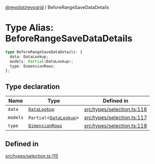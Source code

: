 [@revolist/revogrid](README.md) / BeforeRangeSaveDataDetails

# Type Alias: BeforeRangeSaveDataDetails

```ts
type BeforeRangeSaveDataDetails: {
  data: DataLookup;
  models: Partial<DataLookup>;
  type: DimensionRows;
};
```

## Type declaration

| Name | Type | Defined in |
| ------ | ------ | ------ |
| `data` | [`DataLookup`](TypeAlias.DataLookup.md) | [src/types/selection.ts:116](https://github.com/revolist/revogrid/blob/69d5bd9cb55a69f54242342681dca616def73994/src/types/selection.ts#L116) |
| `models` | `Partial`\<[`DataLookup`](TypeAlias.DataLookup.md)\> | [src/types/selection.ts:117](https://github.com/revolist/revogrid/blob/69d5bd9cb55a69f54242342681dca616def73994/src/types/selection.ts#L117) |
| `type` | [`DimensionRows`](TypeAlias.DimensionRows.md) | [src/types/selection.ts:118](https://github.com/revolist/revogrid/blob/69d5bd9cb55a69f54242342681dca616def73994/src/types/selection.ts#L118) |

## Defined in

[src/types/selection.ts:115](https://github.com/revolist/revogrid/blob/69d5bd9cb55a69f54242342681dca616def73994/src/types/selection.ts#L115)
